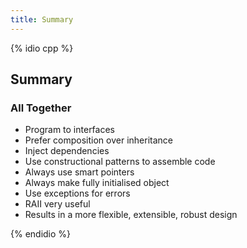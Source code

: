 ```yaml
---
title: Summary
---
```


{% idio cpp %}

## Summary

### All Together

* Program to interfaces
* Prefer composition over inheritance
* Inject dependencies
* Use constructional patterns to assemble code
* Always use smart pointers
* Always make fully initialised object
* Use exceptions for errors
* RAII very useful 
* Results in a more flexible, extensible, robust design

{% endidio %}

